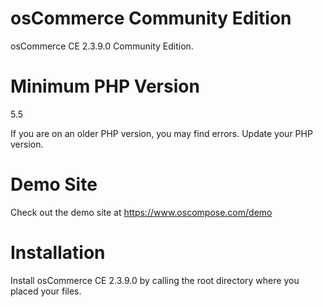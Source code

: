 osCommerce Community Edition
============================

osCommerce CE 2.3.9.0 Community Edition.  


Minimum PHP Version
===================

5.5

If you are on an older PHP version, you may find errors.  Update your PHP version.


Demo Site
=========

Check out the demo site at https://www.oscompose.com/demo


Installation
============

Install osCommerce CE 2.3.9.0 by calling the root directory where you placed your files.

